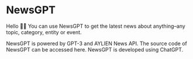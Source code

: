 # NewsGPT

Hello 👋🏻 You can use NewsGPT to get the latest news about anything–any topic, category, entity or event.

NewsGPT is powered by GPT-3 and AYLIEN News API. The source code of NewsGPT can be accessed here. NewsGPT is developed using ChatGPT.
